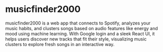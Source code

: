 # musicfinder2000
musicfinder2000 is a web app that connects to Spotify, analyzes your music habits, and clusters songs based on audio features like energy and mood using machine learning. With Google login and a sleek React UI, it helps users discover new tracks that fit their style, visualizing music clusters to explore fresh songs in an interactive way.
